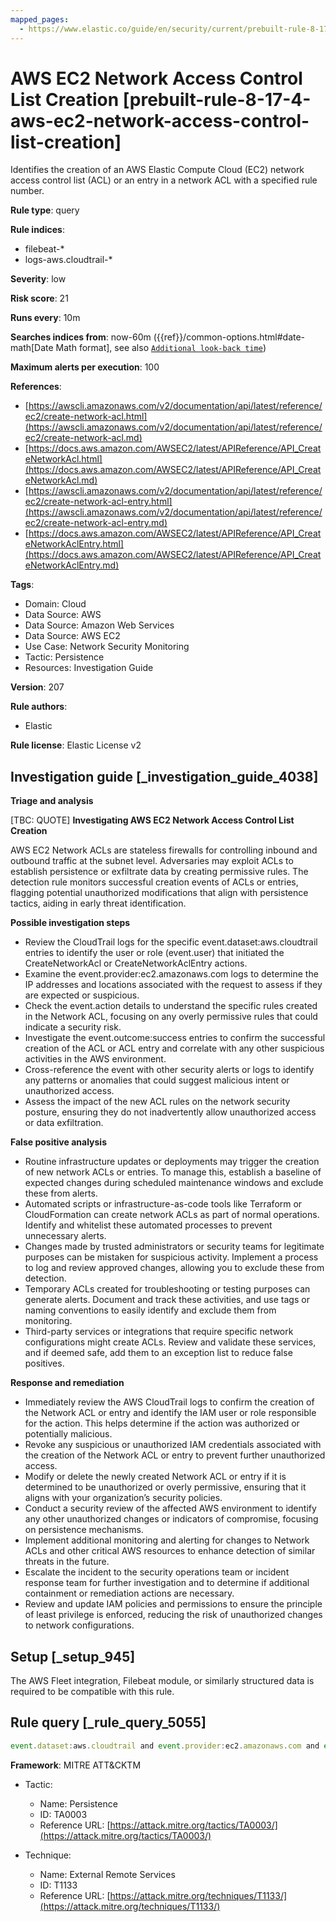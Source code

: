 ```yaml
---
mapped_pages:
  - https://www.elastic.co/guide/en/security/current/prebuilt-rule-8-17-4-aws-ec2-network-access-control-list-creation.html
---
```


# AWS EC2 Network Access Control List Creation [prebuilt-rule-8-17-4-aws-ec2-network-access-control-list-creation]

Identifies the creation of an AWS Elastic Compute Cloud (EC2) network access control list (ACL) or an entry in a network ACL with a specified rule number.

**Rule type**: query

**Rule indices**:

* filebeat-*
* logs-aws.cloudtrail-*

**Severity**: low

**Risk score**: 21

**Runs every**: 10m

**Searches indices from**: now-60m ({{ref}}/common-options.html#date-math[Date Math format], see also [`Additional look-back time`](docs-content://solutions/security/detect-and-alert/create-detection-rule.md#rule-schedule))

**Maximum alerts per execution**: 100

**References**:

* [https://awscli.amazonaws.com/v2/documentation/api/latest/reference/ec2/create-network-acl.html](https://awscli.amazonaws.com/v2/documentation/api/latest/reference/ec2/create-network-acl.md)
* [https://docs.aws.amazon.com/AWSEC2/latest/APIReference/API_CreateNetworkAcl.html](https://docs.aws.amazon.com/AWSEC2/latest/APIReference/API_CreateNetworkAcl.md)
* [https://awscli.amazonaws.com/v2/documentation/api/latest/reference/ec2/create-network-acl-entry.html](https://awscli.amazonaws.com/v2/documentation/api/latest/reference/ec2/create-network-acl-entry.md)
* [https://docs.aws.amazon.com/AWSEC2/latest/APIReference/API_CreateNetworkAclEntry.html](https://docs.aws.amazon.com/AWSEC2/latest/APIReference/API_CreateNetworkAclEntry.md)

**Tags**:

* Domain: Cloud
* Data Source: AWS
* Data Source: Amazon Web Services
* Data Source: AWS EC2
* Use Case: Network Security Monitoring
* Tactic: Persistence
* Resources: Investigation Guide

**Version**: 207

**Rule authors**:

* Elastic

**Rule license**: Elastic License v2

## Investigation guide [_investigation_guide_4038]

**Triage and analysis**

[TBC: QUOTE]
**Investigating AWS EC2 Network Access Control List Creation**

AWS EC2 Network ACLs are stateless firewalls for controlling inbound and outbound traffic at the subnet level. Adversaries may exploit ACLs to establish persistence or exfiltrate data by creating permissive rules. The detection rule monitors successful creation events of ACLs or entries, flagging potential unauthorized modifications that align with persistence tactics, aiding in early threat identification.

**Possible investigation steps**

* Review the CloudTrail logs for the specific event.dataset:aws.cloudtrail entries to identify the user or role (event.user) that initiated the CreateNetworkAcl or CreateNetworkAclEntry actions.
* Examine the event.provider:ec2.amazonaws.com logs to determine the IP addresses and locations associated with the request to assess if they are expected or suspicious.
* Check the event.action details to understand the specific rules created in the Network ACL, focusing on any overly permissive rules that could indicate a security risk.
* Investigate the event.outcome:success entries to confirm the successful creation of the ACL or ACL entry and correlate with any other suspicious activities in the AWS environment.
* Cross-reference the event with other security alerts or logs to identify any patterns or anomalies that could suggest malicious intent or unauthorized access.
* Assess the impact of the new ACL rules on the network security posture, ensuring they do not inadvertently allow unauthorized access or data exfiltration.

**False positive analysis**

* Routine infrastructure updates or deployments may trigger the creation of new network ACLs or entries. To manage this, establish a baseline of expected changes during scheduled maintenance windows and exclude these from alerts.
* Automated scripts or infrastructure-as-code tools like Terraform or CloudFormation can create network ACLs as part of normal operations. Identify and whitelist these automated processes to prevent unnecessary alerts.
* Changes made by trusted administrators or security teams for legitimate purposes can be mistaken for suspicious activity. Implement a process to log and review approved changes, allowing you to exclude these from detection.
* Temporary ACLs created for troubleshooting or testing purposes can generate alerts. Document and track these activities, and use tags or naming conventions to easily identify and exclude them from monitoring.
* Third-party services or integrations that require specific network configurations might create ACLs. Review and validate these services, and if deemed safe, add them to an exception list to reduce false positives.

**Response and remediation**

* Immediately review the AWS CloudTrail logs to confirm the creation of the Network ACL or entry and identify the IAM user or role responsible for the action. This helps determine if the action was authorized or potentially malicious.
* Revoke any suspicious or unauthorized IAM credentials associated with the creation of the Network ACL or entry to prevent further unauthorized access.
* Modify or delete the newly created Network ACL or entry if it is determined to be unauthorized or overly permissive, ensuring that it aligns with your organization’s security policies.
* Conduct a security review of the affected AWS environment to identify any other unauthorized changes or indicators of compromise, focusing on persistence mechanisms.
* Implement additional monitoring and alerting for changes to Network ACLs and other critical AWS resources to enhance detection of similar threats in the future.
* Escalate the incident to the security operations team or incident response team for further investigation and to determine if additional containment or remediation actions are necessary.
* Review and update IAM policies and permissions to ensure the principle of least privilege is enforced, reducing the risk of unauthorized changes to network configurations.


## Setup [_setup_945]

The AWS Fleet integration, Filebeat module, or similarly structured data is required to be compatible with this rule.


## Rule query [_rule_query_5055]

```js
event.dataset:aws.cloudtrail and event.provider:ec2.amazonaws.com and event.action:(CreateNetworkAcl or CreateNetworkAclEntry) and event.outcome:success
```

**Framework**: MITRE ATT&CKTM

* Tactic:

    * Name: Persistence
    * ID: TA0003
    * Reference URL: [https://attack.mitre.org/tactics/TA0003/](https://attack.mitre.org/tactics/TA0003/)

* Technique:

    * Name: External Remote Services
    * ID: T1133
    * Reference URL: [https://attack.mitre.org/techniques/T1133/](https://attack.mitre.org/techniques/T1133/)



